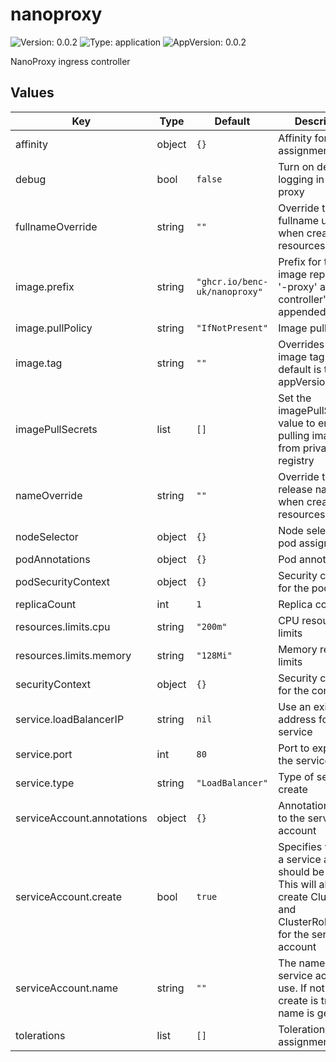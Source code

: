 # nanoproxy

![Version: 0.0.2](https://img.shields.io/badge/Version-0.0.2-informational?style=flat-square) ![Type: application](https://img.shields.io/badge/Type-application-informational?style=flat-square) ![AppVersion: 0.0.2](https://img.shields.io/badge/AppVersion-0.0.2-informational?style=flat-square)

NanoProxy ingress controller

## Values

| Key | Type | Default | Description |
|-----|------|---------|-------------|
| affinity | object | `{}` | Affinity for pod assignment |
| debug | bool | `false` | Turn on debug logging in the proxy |
| fullnameOverride | string | `""` | Override the fullname used when creating resources |
| image.prefix | string | `"ghcr.io/benc-uk/nanoproxy"` | Prefix for the image repository, '-proxy' and '-controller' will be appended |
| image.pullPolicy | string | `"IfNotPresent"` | Image pull policy |
| image.tag | string | `""` | Overrides the image tag whose default is the chart appVersion. |
| imagePullSecrets | list | `[]` | Set the imagePullSecrets value to enable pulling images from private registry |
| nameOverride | string | `""` | Override the release name used when creating resources |
| nodeSelector | object | `{}` | Node selector for pod assignment |
| podAnnotations | object | `{}` | Pod annotations |
| podSecurityContext | object | `{}` | Security context for the pods |
| replicaCount | int | `1` | Replica count |
| resources.limits.cpu | string | `"200m"` | CPU resource limits |
| resources.limits.memory | string | `"128Mi"` | Memory resource limits |
| securityContext | object | `{}` | Security context for the containers |
| service.loadBalancerIP | string | `nil` | Use an existing IP address for the service |
| service.port | int | `80` | Port to expose on the service |
| service.type | string | `"LoadBalancer"` | Type of service to create |
| serviceAccount.annotations | object | `{}` | Annotations to add to the service account |
| serviceAccount.create | bool | `true` | Specifies whether a service account should be created This will also create ClusterRole and ClusterRoleBinding for the service account |
| serviceAccount.name | string | `""` | The name of service account to use. If not set and create is true, name is generated  |
| tolerations | list | `[]` | Tolerations for pod assignment |

